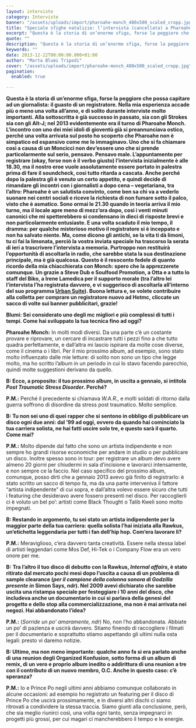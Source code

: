 ```yaml
---
layout: interviste
category: Interviste
banner: "/assets/uploads/import/pharoahe-monch_480x500_scaled_cropp.jpg"
title: "Speciale sfighe natalizie: l’intervista (cancellata) a Pharoahe Monch"
excerpt: "Questa è la storia di un’enorme sfiga, forse la peggiore che possa capitare ad un giornalista: il guasto di un registratore. Nella mia esperienza accade più o meno una volta all’anno, e di solito durante interviste molto importanti. Alla sottoscritta è già successo in passato, sia con gli Strokes sia con gli Alt-J; nel 2013…"
quote: ""
description: "Questa è la storia di un’enorme sfiga, forse la peggiore che possa capitare ad un giornalista: il guasto di un registratore. Nella mia esperienza accade più o meno una volta all’anno, e di solito durante interviste molto importanti. Alla sottoscritta è già successo in passato, sia con gli Strokes sia con gli Alt-J; nel 2013…"
keywords: ""
date: 2013-12-22T00:00:00.000+01:00
author: "Marta Blumi Tripodi"
cover: "/assets/uploads/import/pharoahe-monch_480x500_scaled_cropp.jpg"
pagination:
  enabled: true

---
```


[](https://hotmc.com/speciale-sfighe-natalizie-lintervista-cancellata-a-pharoahe-monch/pharoahe-monch%5F480x500%5Fscaled%5Fcropp/)

**Questa è la storia di un’enorme sfiga, forse la peggiore che possa capitare ad un giornalista: il guasto di un registratore. Nella mia esperienza accade più o meno una volta all’anno, e di solito durante interviste molto importanti. Alla sottoscritta è già successo in passato, sia con gli Strokes sia con gli Alt-J; nel 2013 evidentemente era il turno di Pharoahe Monch. L’incontro con uno dei miei idoli di gioventù già si preannunciava ostico, perché una volta arrivata sul posto ho scoperto che Pharoahe non è simpatico ed espansivo come me lo immaginavo. Uno che si fa chiamare così a causa di un Monciccì non dev’essere uno che si prende particolarmente sul serio, pensavo. Pensavo male. L’appuntamento per registrare (okay, forse non è il verbo giusto) l’intervista inizialmente è alle 18.30, ma il nostro eroe vuole assolutamente essere portato in palestra prima di fare il soundcheck, così tutto ritarda a cascata. Anche perché dopo la palestra gli è venuto un certo appetito, e quindi decide di rimandare gli incontri con i giornalisti a dopo cena – vegetariana, tra l’altro: Pharoahe è un salutista convinto, come ben sa chi va a vederlo suonare nei centri sociali e riceve la richiesta di non fumare sotto il palco, visto che è asmatico. Sono ormai le 21.30 quando in teoria arriva il mio turno, ma il locale apre meno di mezz’ora dopo, così i venti minuti canonici che mi spetterebbero si condensano in dieci di risposte brevi e non particolarmente entusiaste. E una volta scaduto il mio tempo, il dramma: per qualche misterioso motivo il registratore si è inceppato e non ha salvato niente. Ma, come dicono gli antichi, se la vita ti dà limoni, tu ci fai la limonata, perciò la vostra inviata speciale ha trascorso la serata di ieri a trascrivere l’intervista a memoria. Purtroppo non restituirà l’opportunità di ascoltarla in radio, che sarebbe stata la sua destinazione principale, ma è già qualcosa. Questo è il resoconto fedele di quanto ricordo della mia chiacchierata con Monch: spero che la apprezzerete comunque. Un grazie a Steve Dub e Soulfood Promotion, a Otta e a tutto lo staff del Biko, a Irene Lamedica per il supporto morale (tra l’altro lei l’intervista l’ha registrata davvero, e vi suggerisco di ascoltarla all’interno del suo programma [Urban Suite](http://www.spreaker.com/user/irenelamedica  "http://www.spreaker.com/user/irenelamedica ")). Buona lettura e, se volete contribuire alla colletta per comprare un registratore nuovo ad Hotmc, cliccate un sacco di volte sui banner pubblicitari, grazie!**

**Blumi: Sei considerato uno degli mc migliori e più complessi di tutti i tempi. Come hai sviluppato la tua tecnica fino ad oggi?**

**Pharoahe Monch:** In molti modi diversi. Da una parte c’è un costante provare e riprovare, un cercare di incastrare tutti i pezzi fino a che tutto quadra perfettamente, e dall’altra mi lascio ispirare da molte cose diverse, come il cinema o i libri. Per il mio prossimo album, ad esempio, sono stato molto influenzato dalle mie letture: di solito non sono un tipo che legge molto, ma ho scritto l’album in un periodo in cui lo stavo facendo parecchio, quindi molte suggestioni derivano da quello.

**B: Ecco, a proposito: il tuo prossimo album, in uscita a gennaio, si intitola _Post Traumatic Stress Disorder_. Perché?**

**P.M.:** Perché il precedente si chiamava _W.A.R._, e molti soldati di ritorno dalla guerra soffrono di disordine da stress post traumatico. Molto semplice.

**B: Tu non sei uno di quei rapper che si sentono in obbligo di pubblicare un disco ogni due anni: dal ’99 ad oggi, ovvero da quando hai cominciato la tua carriera solista, ne hai fatti uscire solo tre, e questo sarà il quarto. Come mai?**

**P.M.:** Molto dipende dal fatto che sono un artista indipendente e non sempre ho grandi risorse economiche per andare in studio o per pubblicare un disco. Inoltre spesso sono in tour: per registrare un album devo avere almeno 20 giorni per chiudermi in sala d’incisione e lavorarci intensamente, e non sempre ce la faccio. Nel caso specifico del prossimo album, comunque, posso dirti che a gennaio 2013 avevo già finito di registrarlo: è stato scritto un sacco di tempo fa, ma da una parte interveniva il fattore “artista indipendente” di cui sopra, e dall’altra volevo essere sicuro che tutti i featuring che desideravo avere fossero presenti nel disco. Per raccoglierli ci è voluto un bel po’: artisti come Black Thought o Talib Kweli sono molto impegnati.

**B: Restando in argomento, tu sei stato un artista indipendente per la maggior parte della tua carriera: quella solista l’hai iniziata alla Rawkus, un’etichetta leggendaria per tutti i fan dell’hip hop. Com’era lavorare lì?**

**P.M.:** Meraviglioso, c’era davvero tanta creatività. Essere nella stessa label di artisti leggendari come Mos Def, Hi-Tek o i Company Flow era un vero onore per me.

**B:** **Tra l’altro il tuo disco di debutto con la Rawkus, _Internal affairs_, è stato ritirato dal mercato pochi mesi dopo l’uscita a causa di un problema di sample clearance (_per il campione della colonna sonora di Godzilla presente in_ Simon Says, _ndr_). Nel 2009 avevi dichiarato che sarebbe uscita una ristampa speciale per festeggiare i 10 anni del disco, che includeva anche un documentario in cui si parlava della genesi del progetto e dello stop alla commercializzazione, ma non è mai arrivata nei negozi. Hai abbandonato l’idea?**

**P.M.:** (_Sorride un po’ amaramente, ndr_) No, non l’ho abbandonata. Abbiate un po’ di pazienza e uscirà davvero. Stiamo finendo di raccogliere i filmati per il documentario e soprattutto stiamo aspettando gli ultimi nulla osta legali: presto vi daremo notizie.

**B: Ultimo, ma non meno importante: qualche anno fa si era parlato anche di una reunion degli Organized Konfusion, sotto forma di un album di remix, di un vero e proprio album inedito o addirittura di una reunion a tre con il contributo di un nuovo membro, O.C. Anche in questo caso: c’è speranza?**

**P.M.:** Io e Prince Po negli ultimi anni abbiamo comunque collaborato in alcune occasioni: ad esempio ho registrato un featuring per il disco di Prince Po che uscirà prossimamente, e in diversi altri dischi ci siamo ritrovati a condividere la stessa traccia. Siamo giunti alla conclusione, però, che sia meglio riunirci così, una volta ogni tanto, senza impegnarci in progetti più grossi, per cui magari ci mancherebbero il tempo e le energie.